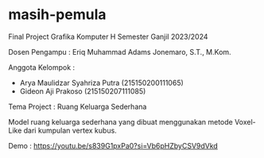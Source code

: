 # masih-pemula
Final Project Grafika Komputer H Semester Ganjil 2023/2024

Dosen Pengampu : Eriq Muhammad Adams Jonemaro, S.T., M.Kom.

Anggota Kelompok :
- Arya Maulidzar Syahriza Putra (215150200111065)
- Gideon Aji Prakoso (215150207111085)

Tema Project : Ruang Keluarga Sederhana

Model ruang keluarga sederhana yang dibuat menggunakan metode Voxel-Like dari kumpulan vertex kubus.

Demo : https://youtu.be/s839G1pxPa0?si=Vb6pHZbyCSV9dVkd
